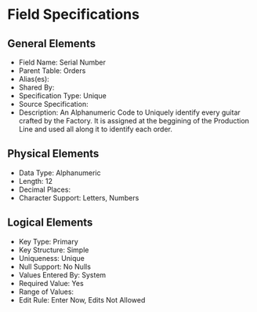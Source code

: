 # Field Specifications

## General Elements

- Field Name: Serial Number
- Parent Table: Orders
- Alias(es): 
- Shared By: 
- Specification Type: Unique
- Source Specification:
- Description: An Alphanumeric Code to Uniquely identify every guitar crafted by the Factory. It is assigned at the beggining of the Production Line and used all along it to identify each order.

## Physical Elements

- Data Type: Alphanumeric
- Length: 12
- Decimal Places: 
- Character Support: Letters, Numbers

## Logical Elements

- Key Type: Primary
- Key Structure: Simple
- Uniqueness: Unique
- Null Support: No Nulls
- Values Entered By: System
- Required Value: Yes
- Range of Values: 
- Edit Rule: Enter Now, Edits Not Allowed
